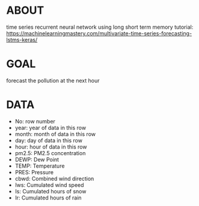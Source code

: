 # ABOUT
time series recurrent neural network using long short term memory
tutorial: https://machinelearningmastery.com/multivariate-time-series-forecasting-lstms-keras/

# GOAL
forecast the pollution at the next hour

# DATA

* No: row number
* year: year of data in this row
* month: month of data in this row
* day: day of data in this row
* hour: hour of data in this row
* pm2.5: PM2.5 concentration
* DEWP: Dew Point
* TEMP: Temperature
* PRES: Pressure
* cbwd: Combined wind direction
* Iws: Cumulated wind speed
* Is: Cumulated hours of snow
* Ir: Cumulated hours of rain